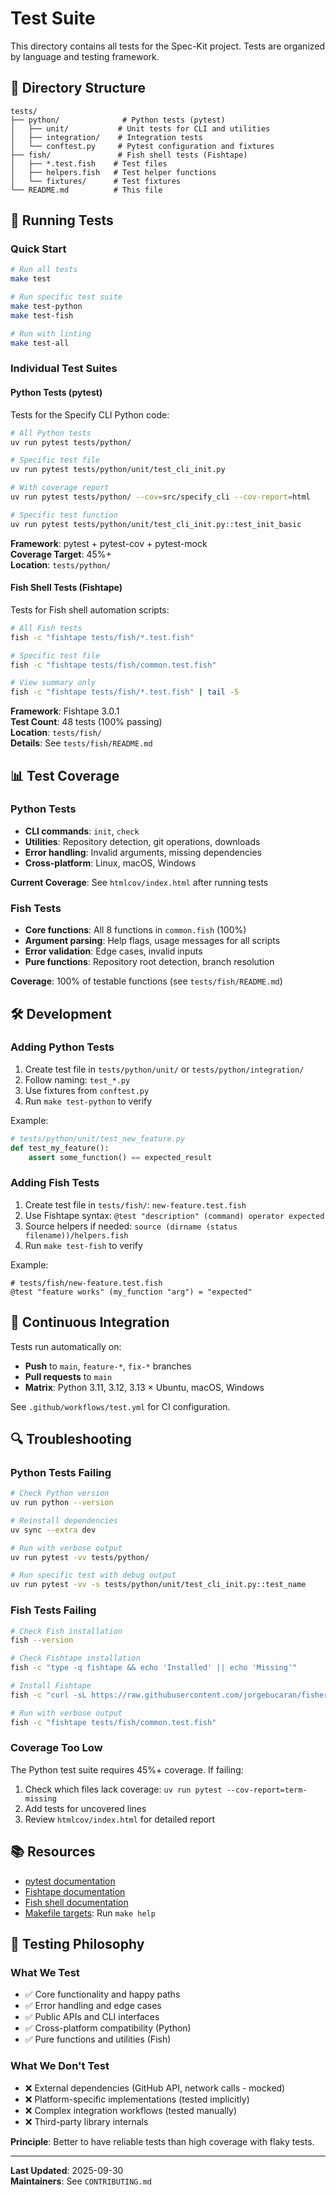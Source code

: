 # Test Suite

This directory contains all tests for the Spec-Kit project. Tests are organized by language and testing framework.

## 📁 Directory Structure

```
tests/
├── python/              # Python tests (pytest)
│   ├── unit/           # Unit tests for CLI and utilities
│   ├── integration/    # Integration tests
│   └── conftest.py     # Pytest configuration and fixtures
├── fish/               # Fish shell tests (Fishtape)
│   ├── *.test.fish    # Test files
│   ├── helpers.fish   # Test helper functions
│   └── fixtures/      # Test fixtures
└── README.md          # This file
```

## 🧪 Running Tests

### Quick Start

```bash
# Run all tests
make test

# Run specific test suite
make test-python
make test-fish

# Run with linting
make test-all
```

### Individual Test Suites

#### Python Tests (pytest)

Tests for the Specify CLI Python code:

```bash
# All Python tests
uv run pytest tests/python/

# Specific test file
uv run pytest tests/python/unit/test_cli_init.py

# With coverage report
uv run pytest tests/python/ --cov=src/specify_cli --cov-report=html

# Specific test function
uv run pytest tests/python/unit/test_cli_init.py::test_init_basic
```

**Framework**: pytest + pytest-cov + pytest-mock  
**Coverage Target**: 45%+  
**Location**: `tests/python/`

#### Fish Shell Tests (Fishtape)

Tests for Fish shell automation scripts:

```bash
# All Fish tests
fish -c "fishtape tests/fish/*.test.fish"

# Specific test file
fish -c "fishtape tests/fish/common.test.fish"

# View summary only
fish -c "fishtape tests/fish/*.test.fish" | tail -5
```

**Framework**: Fishtape 3.0.1  
**Test Count**: 48 tests (100% passing)  
**Location**: `tests/fish/`  
**Details**: See `tests/fish/README.md`

## 📊 Test Coverage

### Python Tests
- **CLI commands**: `init`, `check`
- **Utilities**: Repository detection, git operations, downloads
- **Error handling**: Invalid arguments, missing dependencies
- **Cross-platform**: Linux, macOS, Windows

**Current Coverage**: See `htmlcov/index.html` after running tests

### Fish Tests
- **Core functions**: All 8 functions in `common.fish` (100%)
- **Argument parsing**: Help flags, usage messages for all scripts
- **Error validation**: Edge cases, invalid inputs
- **Pure functions**: Repository root detection, branch resolution

**Coverage**: 100% of testable functions (see `tests/fish/README.md`)

## 🛠️ Development

### Adding Python Tests

1. Create test file in `tests/python/unit/` or `tests/python/integration/`
2. Follow naming: `test_*.py`
3. Use fixtures from `conftest.py`
4. Run `make test-python` to verify

Example:
```python
# tests/python/unit/test_new_feature.py
def test_my_feature():
    assert some_function() == expected_result
```

### Adding Fish Tests

1. Create test file in `tests/fish/`: `new-feature.test.fish`
2. Use Fishtape syntax: `@test "description" (command) operator expected`
3. Source helpers if needed: `source (dirname (status filename))/helpers.fish`
4. Run `make test-fish` to verify

Example:
```fish
# tests/fish/new-feature.test.fish
@test "feature works" (my_function "arg") = "expected"
```

## 🚀 Continuous Integration

Tests run automatically on:
- **Push** to `main`, `feature-*`, `fix-*` branches
- **Pull requests** to `main`
- **Matrix**: Python 3.11, 3.12, 3.13 × Ubuntu, macOS, Windows

See `.github/workflows/test.yml` for CI configuration.

## 🔍 Troubleshooting

### Python Tests Failing

```bash
# Check Python version
uv run python --version

# Reinstall dependencies
uv sync --extra dev

# Run with verbose output
uv run pytest -vv tests/python/

# Run specific test with debug output
uv run pytest -vv -s tests/python/unit/test_cli_init.py::test_name
```

### Fish Tests Failing

```bash
# Check Fish installation
fish --version

# Check Fishtape installation
fish -c "type -q fishtape && echo 'Installed' || echo 'Missing'"

# Install Fishtape
fish -c "curl -sL https://raw.githubusercontent.com/jorgebucaran/fisher/main/functions/fisher.fish | source && fisher install jorgebucaran/fishtape"

# Run with verbose output
fish -c "fishtape tests/fish/common.test.fish"
```

### Coverage Too Low

The Python test suite requires 45%+ coverage. If failing:

1. Check which files lack coverage: `uv run pytest --cov-report=term-missing`
2. Add tests for uncovered lines
3. Review `htmlcov/index.html` for detailed report

## 📚 Resources

- [pytest documentation](https://docs.pytest.org/)
- [Fishtape documentation](https://github.com/jorgebucaran/fishtape)
- [Fish shell documentation](https://fishshell.com/docs/current/)
- [Makefile targets](#running-tests): Run `make help`

## 🎯 Testing Philosophy

### What We Test
- ✅ Core functionality and happy paths
- ✅ Error handling and edge cases
- ✅ Public APIs and CLI interfaces
- ✅ Cross-platform compatibility (Python)
- ✅ Pure functions and utilities (Fish)

### What We Don't Test
- ❌ External dependencies (GitHub API, network calls - mocked)
- ❌ Platform-specific implementations (tested implicitly)
- ❌ Complex integration workflows (tested manually)
- ❌ Third-party library internals

**Principle**: Better to have reliable tests than high coverage with flaky tests.

---

**Last Updated**: 2025-09-30  
**Maintainers**: See `CONTRIBUTING.md`
